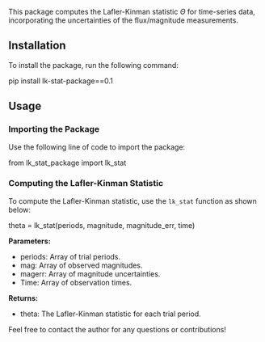 This package computes the Lafler-Kinman statistic $\Theta$ for time-series data, incorporating the uncertainties of the flux/magnitude measurements.

## Installation

To install the package, run the following command:


pip install lk-stat-package==0.1




## Usage

### Importing the Package

Use the following line of code to import the package:


from lk_stat_package import lk_stat


### Computing the Lafler-Kinman Statistic

To compute the Lafler-Kinman statistic, use the `lk_stat` function as shown below:


theta = lk_stat(periods, magnitude, magnitude_err, time)


**Parameters:**
- periods: Array of trial periods.
- mag: Array of observed magnitudes.
- magerr: Array of magnitude uncertainties.
- Time: Array of observation times.

**Returns:**
- theta: The Lafler-Kinman statistic for each trial period.

Feel free to contact the author for any questions or contributions!


